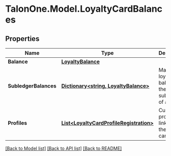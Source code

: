 # TalonOne.Model.LoyaltyCardBalances
## Properties

Name | Type | Description | Notes
------------ | ------------- | ------------- | -------------
**Balance** | [**LoyaltyBalance**](LoyaltyBalance.md) |  | [optional] 
**SubledgerBalances** | [**Dictionary&lt;string, LoyaltyBalance&gt;**](LoyaltyBalance.md) | Map of the loyalty balances of the subledgers of a ledger. | [optional] 
**Profiles** | [**List&lt;LoyaltyCardProfileRegistration&gt;**](LoyaltyCardProfileRegistration.md) | Customer profiles linked to the loyalty card. | [optional] 

[[Back to Model list]](../README.md#documentation-for-models) [[Back to API list]](../README.md#documentation-for-api-endpoints) [[Back to README]](../README.md)

